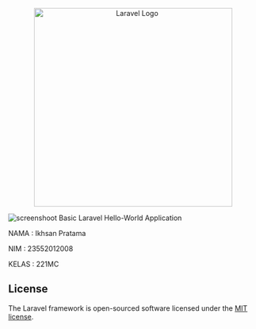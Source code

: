 <p align="center"><a href="https://laravel.com" target="_blank"><img src="https://raw.githubusercontent.com/laravel/art/master/logo-lockup/5%20SVG/2%20CMYK/1%20Full%20Color/laravel-logolockup-cmyk-red.svg" width="400" alt="Laravel Logo"></a></p>

![screenshoot](https://github.com/ikhsanpratama/laravel-helloworld/assets/5057373/e72181b7-23a5-4a34-aba8-fb544c8ca82f)
Basic Laravel Hello-World Application

<p>NAMA : Ikhsan Pratama</p>
<p>NIM  : 23552012008</p>
<p>KELAS : 221MC</p>


## License

The Laravel framework is open-sourced software licensed under the [MIT license](https://opensource.org/licenses/MIT).
